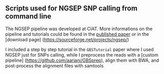 ## Scripts used for NGSEP SNP calling from command line

The NGSEP pipeline was developed at CIAT. More informations on the pipeline and tutorials could be found in the [published paper](http://www.ncbi.nlm.nih.gov/pubmed/24413664) or in the [download page] (https://sourceforge.net/projects/ngsep/)

I included a step by step tutorial in the `GBSTutorial` paper where I used NGSEP just for SNPs calling, while I preprocess the reads with a [custom pipeline] (https://github.com/aariani/GBSprep), align them with BWA, and post-process the alignment files with samtools 

